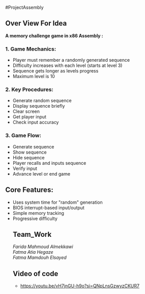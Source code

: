 
#ProjectAssembly 
## Over View For Idea

**A memory challenge game in x86 Assembly :**

### 1. Game Mechanics:
- Player must remember a randomly generated sequence
- Difficulty increases with each level (starts at level 3)
- Sequence gets longer as levels progress
- Maximum level is 10

### 2. Key Procedures:
- Generate random sequence
- Display sequence briefly
- Clear screen
- Get player input
- Check input accuracy

### 3. Game Flow:
- Generate sequence
- Show sequence
- Hide sequence
- Player recalls and inputs sequence
- Verify input
- Advance level or end game

## Core Features:
- Uses system time for "random" generation
- BIOS interrupt-based input/output
- Simple memory tracking
- Progressive difficulty
  ## Team_Work
  *Farida Mahmoud Almekkawi* <br>
  *Fatma Atia Hegaze* <br>
  *Fatma Mamdouh Elsayed* <br>
  ## Video of code
  * https://youtu.be/vH7jnGU-h9o?si=QNpLnsGzwyzCKUR7
